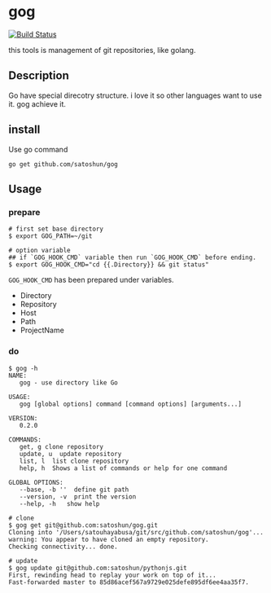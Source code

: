 # gog

[![Build Status](https://travis-ci.org/satoshun/gog.svg?branch=master)](https://travis-ci.org/satoshun/gog)

this tools is management of git repositories, like golang.


## Description

Go have special direcotry structure. i love it so other languages want to use it. gog achieve it.

## install

Use go command

```
go get github.com/satoshun/gog
```

## Usage

### prepare

```
# first set base directory
$ export GOG_PATH=~/git

# option variable
## if `GOG_HOOK_CMD` variable then run `GOG_HOOK_CMD` before ending.
$ export GOG_HOOK_CMD="cd {{.Directory}} && git status"
```

`GOG_HOOK_CMD` has been prepared under variables.

- Directory
- Repository
- Host
- Path
- ProjectName

### do

```
$ gog -h
NAME:
   gog - use directory like Go

USAGE:
   gog [global options] command [command options] [arguments...]

VERSION:
   0.2.0

COMMANDS:
   get, g clone repository
   update, u  update repository
   list, l  list clone repository
   help, h  Shows a list of commands or help for one command

GLOBAL OPTIONS:
   --base, -b ''  define git path
   --version, -v  print the version
   --help, -h   show help

# clone
$ gog get git@github.com:satoshun/gog.git
Cloning into '/Users/satouhayabusa/git/src/github.com/satoshun/gog'...
warning: You appear to have cloned an empty repository.
Checking connectivity... done.

# update
$ gog update git@github.com:satoshun/pythonjs.git
First, rewinding head to replay your work on top of it...
Fast-forwarded master to 85d86acef567a9729e025defe895df6ee4aa35f7.
```
